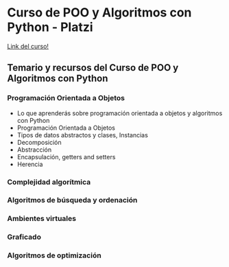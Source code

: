# Curso de POO y Algoritmos con Python - Platzi

[Link del curso!](https://platzi.com/cursos/poo-python/)

## Temario y recursos del Curso de POO y Algoritmos con Python

### Programación Orientada a Objetos
* Lo que aprenderás sobre programación orientada a objetos y algoritmos con Python
* Programación Orientada a Objetos
* Tipos de datos abstractos y clases, Instancias
* Decomposición
* Abstracción
* Encapsulación, getters and setters
* Herencia

### Complejidad algorítmica

### Algoritmos de búsqueda y ordenación

### Ambientes virtuales

### Graficado

### Algoritmos de optimización
